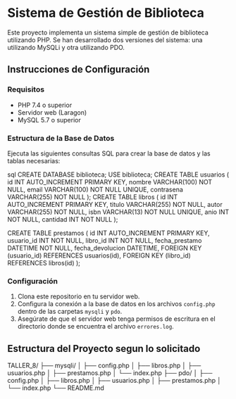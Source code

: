 # Sistema de Gestión de Biblioteca

Este proyecto implementa un sistema simple de gestión de biblioteca utilizando PHP. Se han desarrollado dos versiones del sistema: una utilizando MySQLi y otra utilizando PDO.

## Instrucciones de Configuración

### Requisitos

- PHP 7.4 o superior
- Servidor web (Laragon)
- MySQL 5.7 o superior

### Estructura de la Base de Datos

Ejecuta las siguientes consultas SQL para crear la base de datos y las tablas necesarias:

sql
CREATE DATABASE biblioteca;
USE biblioteca;
CREATE TABLE usuarios (
id INT AUTO_INCREMENT PRIMARY KEY,
nombre VARCHAR(100) NOT NULL,
email VARCHAR(100) NOT NULL UNIQUE,
contrasena VARCHAR(255) NOT NULL
);
CREATE TABLE libros (
id INT AUTO_INCREMENT PRIMARY KEY,
titulo VARCHAR(255) NOT NULL,
autor VARCHAR(255) NOT NULL,
isbn VARCHAR(13) NOT NULL UNIQUE,
anio INT NOT NULL,
cantidad INT NOT NULL
);

CREATE TABLE prestamos (
id INT AUTO_INCREMENT PRIMARY KEY,
usuario_id INT NOT NULL,
libro_id INT NOT NULL,
fecha_prestamo DATETIME NOT NULL,
fecha_devolucion DATETIME,
FOREIGN KEY (usuario_id) REFERENCES usuarios(id),
FOREIGN KEY (libro_id) REFERENCES libros(id)
);


### Configuración

1. Clona este repositorio en tu servidor web.
2. Configura la conexión a la base de datos en los archivos `config.php` dentro de las carpetas `mysqli` y `pdo`.
3. Asegúrate de que el servidor web tenga permisos de escritura en el directorio donde se encuentra el archivo `errores.log`.

## Estructura del Proyecto segun lo solicitado
TALLER_8/
├── mysqli/
│ ├── config.php
│ ├── libros.php
│ ├── usuarios.php
│ ├── prestamos.php
│ └── index.php
├── pdo/
│ ├── config.php
│ ├── libros.php
│ ├── usuarios.php
│ ├── prestamos.php
│ └── index.php
└── README.md
